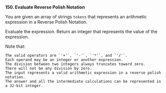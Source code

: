 **150. Evaluate Reverse Polish Notation**

You are given an array of strings `tokens` that represents an arithmetic expression in a Reverse Polish Notation.

Evaluate the expression. Return an integer that represents the value of the expression.

Note that:

    The valid operators are `'+'`, `'-'`, `'*'`, and `'/'`.
    Each operand may be an integer or another expression.
    The division between two integers always truncates toward zero.
    There will not be any division by zero.
    The input represents a valid arithmetic expression in a reverse polish notation.
    The answer and all the intermediate calculations can be represented in a 32-bit integer.

